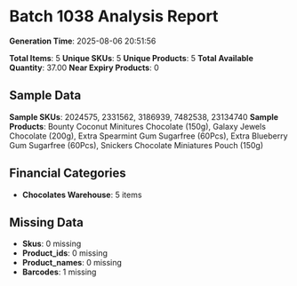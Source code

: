 # Batch 1038 Analysis Report

**Generation Time**: 2025-08-06 20:51:56

**Total Items**: 5
**Unique SKUs**: 5
**Unique Products**: 5
**Total Available Quantity**: 37.00
**Near Expiry Products**: 0

## Sample Data
**Sample SKUs**: 2024575, 2331562, 3186939, 7482538, 23134740
**Sample Products**: Bounty Coconut Minitures Chocolate (150g), Galaxy Jewels Chocolate (200g), Extra Spearmint Gum Sugarfree (60Pcs), Extra Blueberry Gum Sugarfree (60Pcs), Snickers Chocolate Miniatures Pouch (150g)

## Financial Categories
- **Chocolates Warehouse**: 5 items

## Missing Data
- **Skus**: 0 missing
- **Product_ids**: 0 missing
- **Product_names**: 0 missing
- **Barcodes**: 1 missing
